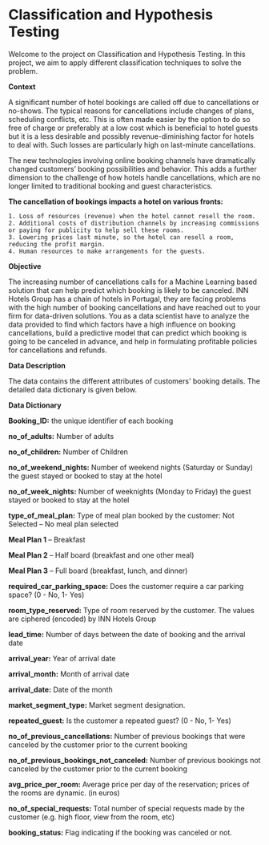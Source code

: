 # Classification and Hypothesis Testing

Welcome to the project on Classification and Hypothesis Testing. In this project, we aim to apply different classification techniques to solve the problem.

**Context**

A significant number of hotel bookings are called off due to cancellations or no-shows. The typical reasons for cancellations include changes of plans, scheduling conflicts, etc. This is often made easier by the option to do so free of charge or preferably at a low cost which is beneficial to hotel guests but it is a less desirable and possibly revenue-diminishing factor for hotels to deal with. Such losses are particularly high on last-minute cancellations.

The new technologies involving online booking channels have dramatically changed customers’ booking possibilities and behavior. This adds a further dimension to the challenge of how hotels handle cancellations, which are no longer limited to traditional booking and guest characteristics.

**The cancellation of bookings impacts a hotel on various fronts:**

    1. Loss of resources (revenue) when the hotel cannot resell the room.
    2. Additional costs of distribution channels by increasing commissions or paying for publicity to help sell these rooms.
    3. Lowering prices last minute, so the hotel can resell a room, reducing the profit margin.
    4. Human resources to make arrangements for the guests.

 

**Objective**

The increasing number of cancellations calls for a Machine Learning based solution that can help predict which booking is likely to be canceled. INN Hotels Group has a chain of hotels in Portugal, they are facing problems with the high number of booking cancellations and have reached out to your firm for data-driven solutions. You as a data scientist have to analyze the data provided to find which factors have a high influence on booking cancellations, build a predictive model that can predict which booking is going to be canceled in advance, and help in formulating profitable policies for cancellations and refunds.

 

**Data Description**

The data contains the different attributes of customers' booking details. The detailed data dictionary is given below.

**Data Dictionary**

**Booking_ID:** the unique identifier of each booking

**no_of_adults:** Number of adults

**no_of_children:** Number of Children

**no_of_weekend_nights:** Number of weekend nights (Saturday or Sunday) the guest stayed or booked to stay at the hotel

**no_of_week_nights:** Number of weeknights (Monday to Friday) the guest stayed or booked to stay at the hotel

**type_of_meal_plan:** Type of meal plan booked by the customer:
Not Selected – No meal plan selected

**Meal Plan 1** – Breakfast

**Meal Plan 2** – Half board (breakfast and one other meal)

**Meal Plan 3** – Full board (breakfast, lunch, and dinner)

**required_car_parking_space:** Does the customer require a car parking space? (0 - No, 1- Yes)

**room_type_reserved:** Type of room reserved by the customer. The values are ciphered (encoded) by INN Hotels Group

**lead_time:** Number of days between the date of booking and the arrival date

**arrival_year:** Year of arrival date

**arrival_month:** Month of arrival date

**arrival_date:** Date of the month

**market_segment_type:** Market segment designation.

**repeated_guest:** Is the customer a repeated guest? (0 - No, 1- Yes)

**no_of_previous_cancellations:** Number of previous bookings that were canceled by the customer prior to the current booking

**no_of_previous_bookings_not_canceled:** Number of previous bookings not canceled by the customer prior to the current booking

**avg_price_per_room:** Average price per day of the reservation; prices of the rooms are dynamic. (in euros)

**no_of_special_requests:** Total number of special requests made by the customer (e.g. high floor, view from the room, etc)

**booking_status:** Flag indicating if the booking was canceled or not.